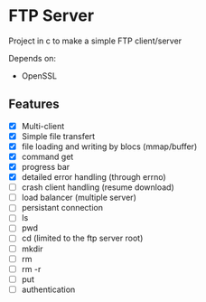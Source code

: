 # FTP Server

Project in c to make a simple FTP client/server

Depends on:

- OpenSSL

## Features

- [x] Multi-client
- [x] Simple file transfert
- [x] file loading and writing by blocs (mmap/buffer)
- [x] command get
- [x] progress bar
- [X] detailed error handling (through errno)
- [ ] crash client handling (resume download)
- [ ] load balancer (multiple server)
- [ ] persistant connection
- [ ] ls
- [ ] pwd
- [ ] cd (limited to the ftp server root)
- [ ] mkdir
- [ ] rm
- [ ] rm -r
- [ ] put
- [ ] authentication